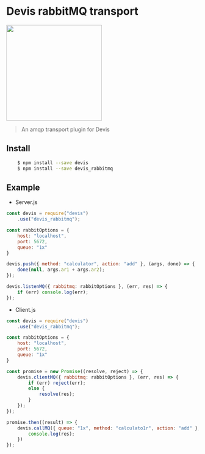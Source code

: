 # Devis rabbitMQ transport
 <img  src="https://avatars3.githubusercontent.com/u/21971184?v=4&amp;s=200" href="http://devisjs.surge.sh" width="250" />

>An amqp transport plugin for Devis

## Install 
```bash
    $ npm install --save devis
    $ npm install --save devis_rabbitmq
```

## Example 
* Server.js
```js
const devis = require("devis")
    .use("devis_rabbitmq");

const rabbitOptions = {
    host: "localhost",
    port: 5672,
    queue: "1x"
}

devis.push({ method: "calculator", action: "add" }, (args, done) => {
    done(null, args.ar1 + args.ar2);
});

devis.listenMQ({ rabbitmq: rabbitOptions }, (err, res) => {
    if (err) console.log(err);
});

```
* Client.js

```js
const devis = require("devis")
    .use("devis_rabbitmq");

const rabbitOptions = {
    host: "localhost",
    port: 5672,
    queue: "1x"
}

const promise = new Promise((resolve, reject) => {
    devis.clientMQ({ rabbitmq: rabbitOptions }, (err, res) => {
        if (err) reject(err);
        else {
            resolve(res);
        }
    });
});

promise.then((result) => {
    devis.callMQ({ queue: "1x", method: "calculato1r", action: "add" }, { ar1: 1, ar2: 2 }, (err, res) => {
        console.log(res);
    })
});
```
